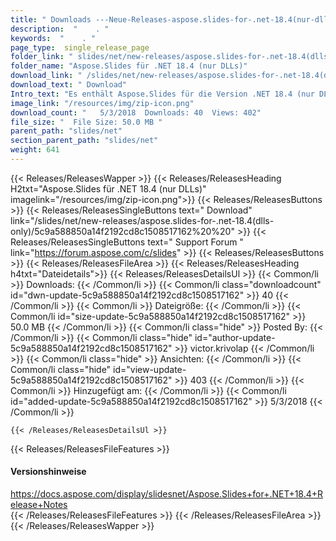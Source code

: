```yaml
---
title: " Downloads ---Neue-Releases-aspose.slides-for-.net-18.4(nur-dlls) . "
description:  "    . " 
keywords:  "    . " 
page_type:  single_release_page
folder_link: " slides/net/new-releases/aspose.slides-for-.net-18.4(dlls-only)/"
folder_name: "Aspose.Slides für .NET 18.4 (nur DLLs)"
download_link: " /slides/net/new-releases/aspose.slides-for-.net-18.4(dlls-only)/5c9a588850a14f2192cd8c1508517162"
download_text: " Download"
Intro_text: "Es enthält Aspose.Slides für die Version .NET 18.4 (nur DLLs)."
image_link: "/resources/img/zip-icon.png"
download_count: "   5/3/2018  Downloads: 40  Views: 402"
file_size: "  File Size: 50.0 MB "
parent_path: "slides/net"
section_parent_path: "slides/net"
weight: 641
---
```


{{< Releases/ReleasesWapper >}}
  {{< Releases/ReleasesHeading H2txt="Aspose.Slides für .NET 18.4 (nur DLLs)" imagelink="/resources/img/zip-icon.png">}}
  {{< Releases/ReleasesButtons >}}
    {{< Releases/ReleasesSingleButtons text=" Download" link="/slides/net/new-releases/aspose.slides-for-.net-18.4(dlls-only)/5c9a588850a14f2192cd8c1508517162%20%20" >}}
    {{< Releases/ReleasesSingleButtons text=" Support Forum " link="https://forum.aspose.com/c/slides" >}}
  {{< Releases/ReleasesButtons >}}
  {{< Releases/ReleasesFileArea >}}
    {{< Releases/ReleasesHeading h4txt="Dateidetails">}}
    {{< Releases/ReleasesDetailsUl >}}
            {{< Common/li >}} Downloads: {{< /Common/li >}}
      {{< Common/li class="downloadcount" id="dwn-update-5c9a588850a14f2192cd8c1508517162" >}} 40 {{< /Common/li >}}
      {{< Common/li >}} Dateigröße: {{< /Common/li >}}
      {{< Common/li id="size-update-5c9a588850a14f2192cd8c1508517162" >}} 50.0 MB {{< /Common/li >}} 
      {{< Common/li  class="hide" >}} Posted By: {{< /Common/li >}} 
      {{< Common/li class="hide" id="author-update-5c9a588850a14f2192cd8c1508517162" >}} victor.krivolap {{< /Common/li >}}
      {{< Common/li class="hide" >}} Ansichten: {{< /Common/li >}}
      {{< Common/li class="hide" id="view-update-5c9a588850a14f2192cd8c1508517162" >}} 403 {{< /Common/li >}}
      {{< Common/li >}} Hinzugefügt am: {{< /Common/li >}}
      {{< Common/li id="added-update-5c9a588850a14f2192cd8c1508517162" >}} 5/3/2018 {{< /Common/li >}} 

    {{< /Releases/ReleasesDetailsUl >}}

  {{< Releases/ReleasesFileFeatures >}}
      <h4>Versionshinweise</h4><div> <a href="https://docs.aspose.com/display/slidesnet/Aspose.Slides+for+.NET+18.4+Release+Notes">https://docs.aspose.com/display/slidesnet/Aspose.Slides+for+.NET+18.4+Release+Notes</a></div>
  {{< /Releases/ReleasesFileFeatures >}}
 {{< /Releases/ReleasesFileArea >}}
{{< /Releases/ReleasesWapper >}}



